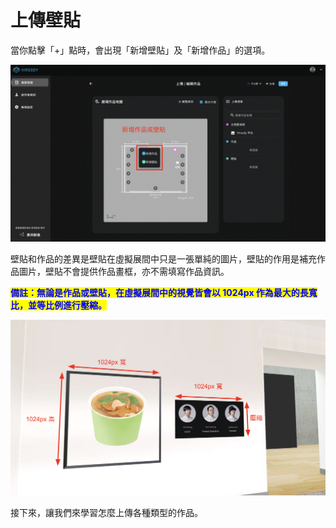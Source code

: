 # 上傳壁貼

當你點擊「+」點時，會出現「新增壁貼」及「新增作品」的選項。

![](<../.gitbook/assets/截圖 2022-04-07 下午6.20.05.png>)

壁貼和作品的差異是壁貼在虛擬展間中只是一張單純的圖片，壁貼的作用是補充作品圖片，壁貼不會提供作品畫框，亦不需填寫作品資訊。

<mark style="color:blue;">**備註：無論是作品或壁貼，在虛擬展間中的視覺皆會以 1024px 作為最大的長寬比，並等比例進行壓縮。**</mark>

![](<../.gitbook/assets/截圖 2022-04-07 下午6.33.18.png>)

接下來，讓我們來學習怎麼上傳各種類型的作品。
